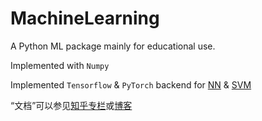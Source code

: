 # MachineLearning

A Python ML package mainly for educational use.

Implemented with `Numpy`

Implemented `Tensorflow` & `PyTorch` backend for [NN](https://github.com/carefree0910/MachineLearning/tree/master/NN) & [SVM](https://github.com/carefree0910/MachineLearning/tree/master/e_SVM)

“文档”可以参见[知乎专栏](https://zhuanlan.zhihu.com/carefree0910-pyml)或[博客](https://carefree0910.github.io/MLBlog)
